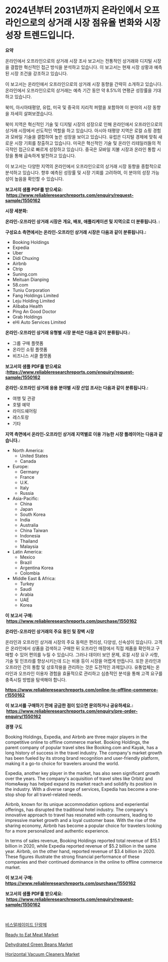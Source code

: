 <p><h1>2024년부터 2031년까지 온라인에서 오프라인으로의 상거래 시장 점유율 변화와 시장 성장 트렌드입니다.</h1></p><p><strong>요약</strong></p>
<p><p>온라인에서 오프라인으로의 상거래 시장 조사 보고서는 전통적인 상거래와 디지털 시장을 결합한 혁신적인 접근 방식을 분석하고 있습니다. 이 보고서는 현재 시장 상황과 예측된 시장 조건을 강조하고 있습니다.</p><p>이 보고서는 온라인에서 오프라인으로의 상거래 시장 동향을 간략히 소개하고 있습니다. 온라인에서 오프라인으로의 상거래는 예측 기간 동안 약 8.5%의 연평균 성장률을 기대하고 있습니다.</p><p>북미, 아시아태평양, 유럽, 미국 및 중국의 지리적 퍼렬을 포함하여 이 분야의 시장 동향을 자세히 살펴보겠습니다.</p><p>북미 지역은 혁신적인 기술 및 디지털 시장의 성장으로 인해 온라인에서 오프라인으로의 상거래 시장에서 선도적인 역할을 하고 있습니다. 아시아 태평양 지역은 로컬 쇼핑 경험과 모바일 기술을 결합하여 높은 성장을 보이고 있습니다. 유럽은 디지털 경제에 맞춰 새로운 시장 기회를 창출하고 있습니다. 미국은 혁신적인 기술 및 온라인 리테일러들의 적극적인 접근으로 빠르게 성장하고 있습니다. 중국은 모바일 지불 시장과 온라인 통합 시장을 통해 급속하게 발전하고 있습니다.</p><p>이 보고서는 다양한 지역의 온라인에서 오프라인으로의 상거래 시장 동향을 종합적으로 분석하고 있습니다. 향후 예측된 성장률 및 시장 기회를 고려하여, 이 분야의 성장 가능성이 높음을 확인할 수 있습니다.</p></p>
<p><strong>보고서의 샘플 PDF를 받으세요: &nbsp;<a href="https://www.reliableresearchreports.com/enquiry/request-sample/1550162">https://www.reliableresearchreports.com/enquiry/request-sample/1550162</a></strong></p>
<p><strong>시장 세분화:</strong></p>
<p><strong> 온라인-오프라인 상거래 시장은 개요, 배포, 애플리케이션 및 지역으로 더 분류됩니다. :</strong></p>
<p><strong>구성요소 측면에서는 온라인-오프라인 상거래 시장은 다음과 같이 분류됩니다.:</strong></p>
<p><ul><li>Booking Holdings</li><li>Expedia</li><li>Uber</li><li>Didi Chuxing</li><li>Airbnb</li><li>Ctrip</li><li>Suning.com</li><li>Meituan Dianping</li><li>58.com</li><li>Tuniu Corporation</li><li>Fang Holdings Limited</li><li>Leju Holding Limited</li><li>Alibaba Health</li><li>Ping An Good Doctor</li><li>Grab Holdings</li><li>eHi Auto Services Limited</li></ul></p>
<p><strong> 온라인-오프라인 상거래 유형별 시장 분석은 다음과 같이 분류됩니다.:</strong></p>
<p><ul><li>그룹 구매 플랫폼</li><li>온라인 쇼핑 플랫폼</li><li>비즈니스 서클 플랫폼</li></ul></p>
<p><strong>보고서의 샘플 PDF를 받으세요 :<a href="https://www.reliableresearchreports.com/enquiry/request-sample/1550162">https://www.reliableresearchreports.com/enquiry/request-sample/1550162</a></strong></p>
<p><strong> 온라인-오프라인 상거래 응용 분야별 시장 산업 조사는 다음과 같이 분류됩니다.:</strong></p>
<p><ul><li>여행 및 관광</li><li>호텔 예약</li><li>라이드쉐어링</li><li>레스토랑</li><li>기타</li></ul></p>
<p><strong>지역 측면에서 온라인-오프라인 상거래 지역별로 이용 가능한 시장 플레이어는 다음과 같습니다.:</strong></p>
<p><ul>
    <li>
        North America:
        <ul>
            <li>United States</li>
            <li>Canada</li>
        </ul>
    </li>
    <li>
        Europe:
        <ul>
            <li>Germany</li>
            <li>France</li>
            <li>U.K.</li>
            <li>Italy</li>
            <li>Russia</li>
        </ul>
    </li>
    <li>
        Asia-Pacific:
        <ul>
            <li>China</li>
            <li>Japan</li>
            <li>South Korea</li>
            <li>India</li>
            <li>Australia</li>
            <li>China Taiwan</li>
            <li>Indonesia</li>
            <li>Thailand</li>
            <li>Malaysia</li>
        </ul>
    </li>
    <li>
        Latin America:
        <ul>
            <li>Mexico</li>
            <li>Brazil</li>
            <li>Argentina Korea</li>
            <li>Colombia</li>
        </ul>
    </li>
    <li>
        Middle East & Africa:
        <ul>
            <li>Turkey</li>
            <li>Saudi</li>
            <li>Arabia</li>
            <li>UAE</li>
            <li>Korea</li>
        </ul>
    </li>
    </ul></p>
<p><strong>이 보고서 구매: &nbsp;<a href="https://www.reliableresearchreports.com/purchase/1550162">https://www.reliableresearchreports.com/purchase/1550162</a></strong></p>
<p><strong>온라인-오프라인 상거래의 주요 동인 및 장벽 시장</strong></p>
<p><p>온라인과 오프라인 상거래 시장의 주요 동력은 편리성, 다양성, 신속성이 있습니다. 고객은 온라인에서 상품을 검색하고 구매한 뒤 오프라인 매장에서 직접 제품을 확인하고 구매할 수 있어 편의를 누릴 수 있습니다. 그러나 데이터 보안 문제, 로컬 시장 요구 사항, 기술 및 인프라를 향상시키는데 드는 비용 등이 시장을 어렵게 만듭니다. 또한 온라인과 오프라인 간의 통합 및 상호작용을 관리하는 것은 도전적인 과제입니다. 유통업체는 온라인과 오프라인 이용자 경험을 효율적으로 관리하고 심층적인 분석을 통해 고객 요구를 충족시킬 방법을 탐색해야 합니다.</p></p>
<p><strong><a href="https://www.reliableresearchreports.com/online-to-offline-commerce-r1550162">https://www.reliableresearchreports.com/online-to-offline-commerce-r1550162</a></strong></p>
<p><strong>이 보고서를 구매하기 전에 궁금한 점이 있으면 문의하거나 공유하세요.: &nbsp;<a href="https://www.reliableresearchreports.com/enquiry/pre-order-enquiry/1550162">https://www.reliableresearchreports.com/enquiry/pre-order-enquiry/1550162</a></strong></p>
<p><strong>경쟁 구도</strong></p>
<p><p>Booking Holdings, Expedia, and Airbnb are three major players in the competitive online to offline commerce market. Booking Holdings, the parent company of popular travel sites like Booking.com and Kayak, has a long history of success in the travel industry. The company's market growth has been fueled by its strong brand recognition and user-friendly platform, making it a go-to choice for travelers around the world. </p><p>Expedia, another key player in the market, has also seen significant growth over the years. The company's acquisition of travel sites like Orbitz and HomeAway has helped expand its market reach and solidify its position in the industry. With a diverse range of services, Expedia has become a one-stop shop for all travel-related needs.</p><p>Airbnb, known for its unique accommodation options and experiential offerings, has disrupted the traditional hotel industry. The company's innovative approach to travel has resonated with consumers, leading to impressive market growth and a loyal customer base. With the rise of the sharing economy, Airbnb has become a popular choice for travelers looking for a more personalized and authentic experience.</p><p>In terms of sales revenue, Booking Holdings reported total revenue of $15.1 billion in 2020, while Expedia reported revenue of $5.2 billion in the same year. Airbnb, on the other hand, reported revenue of $3.4 billion in 2020. These figures illustrate the strong financial performance of these companies and their continued dominance in the online to offline commerce market.</p></p>
<p><strong>이 보고서 구매: &nbsp; <a href="https://www.reliableresearchreports.com/purchase/1550162">https://www.reliableresearchreports.com/purchase/1550162</a></strong></p>
<p><strong>보고서의 샘플 PDF를 받으세요: &nbsp;<a href="https://www.reliableresearchreports.com/enquiry/request-sample/1550162">https://www.reliableresearchreports.com/enquiry/request-sample/1550162</a></strong><strong></strong></p>
<p>&nbsp;</p>
<p><p><a href="https://github.com/Elenrrera7685/Market-Research-Report-List-1/blob/main/744573017101.md">비스말레이미드 단량체</a></p><p><a href="https://github.com/RickHolmes3/Market-Research-Report-List-4/blob/main/ready-to-eat-meat-market.md">Ready to Eat Meat Market</a></p><p><a href="https://github.com/Alonsoolds3wq1d81czn8rbol/Market-Research-Report-List-1/blob/main/dehydrated-green-beans-market.md">Dehydrated Green Beans Market</a></p><p><a href="https://issuu.com/reportprime-2/docs/horizontal-vacuum-cleaners-market-size-2030.pptx">Horizontal Vacuum Cleaners Market</a></p></p>